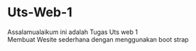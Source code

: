 # Uts-Web-1

Assalamualaikum ini adalah Tugas Uts web 1
<br>
Membuat Wesite sederhana dengan menggunakan boot strap
